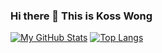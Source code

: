### Hi there 👋 This is Koss Wong


[![My GitHub Stats](https://github-readme-stats.vercel.app/api/?username=kosswong&count_private=true&showicons=true)]()
[![Top Langs](https://github-readme-stats.vercel.app/api/top-langs/?username=kosswong&layout=compact&langs_count=10)](https://github.com/kosswong/github-readme-stats)



<!--

[![My GitHub Language Stats](https://github-readme-stats.vercel.app/api/top-langs/?username=kosswong&langs_count=50)]()
**kosswong/kosswong** is a ✨ _special_ ✨ repository because its `README.md` (this file) appears on your GitHub profile.

Here are some ideas to get you started:

- 🔭 I’m currently working on ...
- 🌱 I’m currently learning ...
- 👯 I’m looking to collaborate on ...
- 🤔 I’m looking for help with ...
- 💬 Ask me about ...
- 📫 How to reach me: ...
- 😄 Pronouns: ...
- ⚡ Fun fact: ...
-->
